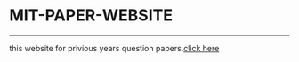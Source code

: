 # MIT-PAPER-WEBSITE
<hr>
this website for privious years question papers.<a href="https://goputen.github.io/MIT-PAPER-WEBSITE/">click here </a>
